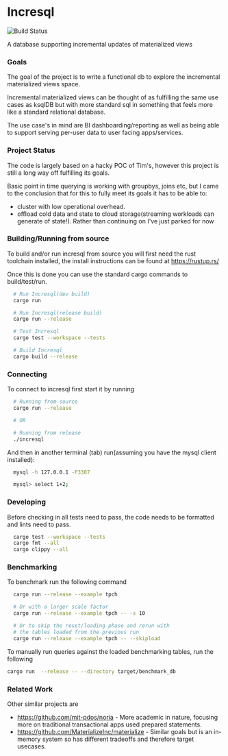 # Incresql
![Build Status](https://github.com/incresql/incresql/workflows/Test/badge.svg)

A database supporting incremental updates of materialized views

### Goals
The goal of the project is to write a functional db to explore the incremental materialized views space.

Incremental materialized views can be thought of as fulfilling the same use cases as ksqlDB but with more standard sql in
something that feels more like a standard relational database.

The use case's in mind are BI dashboarding/reporting as well as being able to support serving per-user data to user facing apps/services.

### Project Status
The code is largely based on a hacky POC of Tim's, however this project is still a long way off
fulfilling its goals.

Basic point in time querying is working with groupbys, joins etc, but I came to the conclusion that for this to fully
meet its goals it has to be able to:
* cluster with low operational overhead.
* offload cold data and state to cloud storage(streaming workloads can generate of state!).
Rather than continuing on I've just parked for now
### Building/Running from source
To build and/or run incresql from source you will first need the rust toolchain installed, the install
instructions can be found at https://rustup.rs/

Once this is done you can use the standard cargo commands to build/test/run.

```sh
  # Run Incresql(dev build)
  cargo run

  # Run Incresql(release build)
  cargo run --release

  # Test Incresql
  cargo test --workspace --tests

  # Build Incresql
  cargo build --release
```


### Connecting
To connect to incresql first start it by running
```sh
  # Running from source
  cargo run --release

  # OR

  # Running from release
  ./incresql
```

And then in another terminal (tab) run(assuming you have the mysql client installed):
```sh
  mysql -h 127.0.0.1 -P3307

  mysql> select 1+2;
```

### Developing
Before checking in all tests need to pass,
the code needs to be formatted and lints need to pass.
```sh
  cargo test --workspace --tests
  cargo fmt --all
  cargo clippy --all
```

### Benchmarking
To benchmark run the following command
```sh
  cargo run --release --example tpch

  # Or with a larger scale factor
  cargo run --release --example tpch -- -s 10

  # Or to skip the reset/loading phase and rerun with
  # the tables loaded from the previous run
  cargo run --release --example tpch -- --skipload
```

To manually run queries against the loaded benchmarking tables, run the following

```sh
cargo run  --release -- --directory target/benchmark_db
```

### Related Work
Other similar projects are
* https://github.com/mit-pdos/noria - More academic in nature, focusing more on traditional transactional apps used prepared statements.
* https://github.com/MaterializeInc/materialize - Similar goals but is an in-memory system so has different tradeoffs and therefore target usecases.
